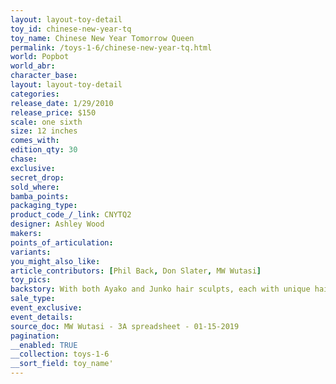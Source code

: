 ```yaml
---
layout: layout-toy-detail 
toy_id: chinese-new-year-tq
toy_name: Chinese New Year Tomorrow Queen
permalink: /toys-1-6/chinese-new-year-tq.html
world: Popbot
world_abr: 
character_base: 
layout: layout-toy-detail
categories: 
release_date: 1/29/2010
release_price: $150 
scale: one sixth
size: 12 inches
comes_with: 
edition_qty: 30
chase: 
exclusive: 
secret_drop: 
sold_where: 
bamba_points: 
packaging_type: 
product_code_/_link: CNYTQ2
designer: Ashley Wood
makers: 
points_of_articulation: 
variants: 
you_might_also_like: 
article_contributors: [Phil Back, Don Slater, MW Wutasi]
toy_pics: 
backstory: With both Ayako and Junko hair sculpts, each with unique hair colour
sale_type: 
event_exclusive: 
event_details: 
source_doc: MW Wutasi - 3A spreadsheet - 01-15-2019
pagination: 
__enabled: TRUE
__collection: toys-1-6
__sort_field: toy_name'
---
```

